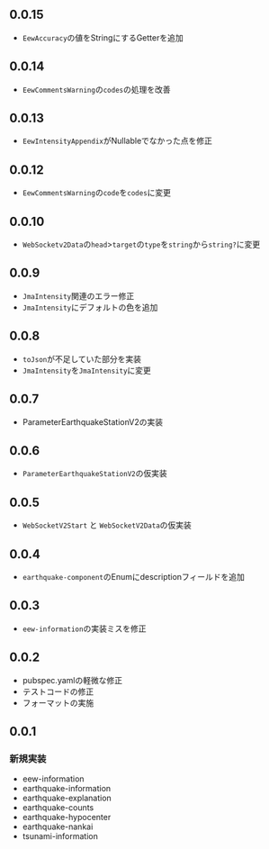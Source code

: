 ## 0.0.15
- `EewAccuracy`の値をStringにするGetterを追加

## 0.0.14
- `EewCommentsWarning`の`codes`の処理を改善

## 0.0.13
- `EewIntensityAppendix`がNullableでなかった点を修正

## 0.0.12
- `EewCommentsWarning`の`code`を`codes`に変更

## 0.0.10
- `WebSocketv2Data`の`head`>`target`の`type`を`string`から`string?`に変更


## 0.0.9

- `JmaIntensity`関連のエラー修正
- `JmaIntensity`にデフォルトの色を追加

## 0.0.8

- `toJson`が不足していた部分を実装
- `JmaIntensity`を`JmaIntensity`に変更

## 0.0.7

- ParameterEarthquakeStationV2の実装

## 0.0.6

- `ParameterEarthquakeStationV2`の仮実装

## 0.0.5

- `WebSocketV2Start` と `WebSocketV2Data`の仮実装

## 0.0.4

- `earthquake-component`のEnumにdescriptionフィールドを追加

## 0.0.3

- `eew-information`の実装ミスを修正

## 0.0.2

- pubspec.yamlの軽微な修正
- テストコードの修正
- フォーマットの実施

## 0.0.1

### 新規実装

- eew-information
- earthquake-information
- earthquake-explanation
- earthquake-counts
- earthquake-hypocenter
- earthquake-nankai
- tsunami-information
